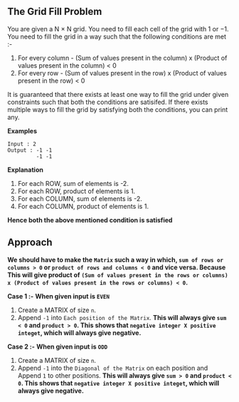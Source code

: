 ## The Grid Fill Problem
You are given a N × N grid. You need to fill each cell of the grid with 1 or −1. You need to fill the grid in a way such that the following conditions are met :-

1. For every column - (Sum of values present in the column) x (Product of values present in the column) < 0
2. For every row - (Sum of values present in the row) x (Product of values present in the row) < 0

It is guaranteed that there exists at least one way to fill the grid under given constraints such that both the conditions are satisifed. If there exists multiple ways to fill the grid by satisfying both the conditions, you can print any.

**Examples**

```
Input : 2
Output : -1 -1
         -1 -1
```

**Explanation**
1. For each ROW, sum of elements is -2.
2. For each ROW, product of elements is 1.
3. For each COLUMN, sum of elements is -2.
4. For each COLUMN, product of elements is 1.

**Hence both the above mentioned condition is satisfied**

## Approach

**We should have to make the `Matrix` such a way in which, `sum of rows or columns > 0` or `product of rows and columns < 0` and vice versa. Because This will give product of `(Sum of values present in the rows or columns) x (Product of values present in the rows or columns) < 0`.**


**Case 1 :-** **When given input is `EVEN`**
1. Create a MATRIX of size `n`.
2. Append `-1` into `Each position of the Matrix`.
**This will always give `sum < 0` and `product > 0`. This shows that `negative integer X positive integet`, which will always give negative.** 

**Case 2 :-** **When given input is `ODD`**
1. Create a MATRIX of size `n`.
2. Append `-1` into the `Diagonal of the Matrix` on each position and Append `1` to other positions.
**This will always give `sum > 0` and `product < 0`. This shows that `negative integer X positive integet`, which will always give negative.** 